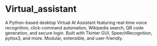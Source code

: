 # Virtual_assistant
A Python-based desktop Virtual AI Assistant featuring real-time voice recognition, click-command automation, Wikipedia search, QR code generation, and secure login. Built with Tkinter GUI, SpeechRecognition, pyttsx3, and more. Modular, extensible, and user-friendly.
